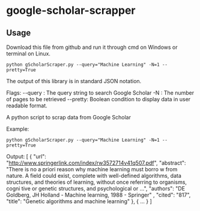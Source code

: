 # google-scholar-scrapper

## Usage

Download this file from github and run it through cmd on Windows or terminal on Linux.

    python gScholarScraper.py --query="Machine Learning" -N=1 --pretty=True
    
The output of this library is in standard JSON notation.

Flags:
    --query : The query string to search Google Scholar
    -N      : The number of pages to be retrieved
    --pretty: Boolean condition to display data in user readable format.

A python script to scrap data from Google Scholar


Example:

    python gScholarScraper.py --query="Machine Learning" -N=1 --pretty=True
    
Output:
[
    {
        "url": "http://www.springerlink.com/index/rw3572714v41q507.pdf",
        "abstract": "There is no a priori reason why machine learning must borro
w from nature. A field could exist, complete with well-defined algorithms, data
structures, and theories of learning, without once referring to organisms, cogni
tive or genetic structures, and psychological or  ...",
        "authors": "DE Goldberg, JH Holland - Machine learning, 1988 - Springer"
,
        "cited": "817",
        "title": "Genetic algorithms and machine learning"
    },
    {
      ...
    }
]
